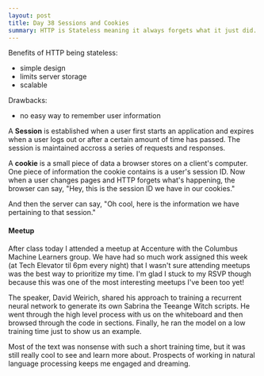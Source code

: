 ```yaml
---
layout: post
title: Day 38 Sessions and Cookies 
summary: HTTP is Stateless meaning it always forgets what it just did. This is great for security, but what does it mean for storing data? Today we look at using cookies to store session information.
---
```


Benefits of HTTP being stateless:
* simple design
* limits server storage
* scalable

Drawbacks:
* no easy way to remember user information

A **Session** is established when a user first starts an application and expires when a user logs out or after a certain amount of time has passed. The session is maintained accross a series of requests and responses. 

A **cookie** is a small piece of data a browser stores on a client's computer. One piece of information the cookie contains is a user's session ID. Now when a user changes pages and HTTP forgets what's happening, the browser can say, "Hey, this is the session ID we have in our cookies." 

And then the server can say, "Oh cool, here is the information we have pertaining to that session." 

#### Meetup

After class today I attended a meetup at Accenture with the Columbus Machine Learners group. We have had so much work assigned this week (at Tech Elevator til 6pm every night) that I wasn't sure attending meetups was the best way to prioritize my time. I'm glad I stuck to my RSVP though because this was one of the most interesting meetups I've been too yet! 

The speaker, David Weirich, shared his approach to training a recurrent neural network to generate its own Sabrina the Teeange Witch scripts. He went through the high level process with us on the whiteboard and then browsed through the code in sections. Finally, he ran the model on a low training time just to show us an example. 

Most of the text was nonsense with such a short training time, but it was still really cool to see and learn more about. Prospects of working in natural language processing keeps me engaged and dreaming. 

